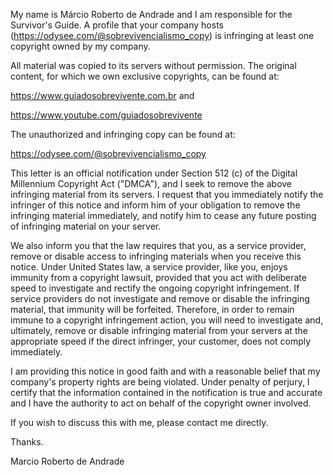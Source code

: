 My name is Márcio Roberto de Andrade and I am responsible for the Survivor's Guide. A profile that your company hosts (https://odysee.com/@sobrevivencialismo_copy) is infringing at least one copyright owned by my company.

All material was copied to its servers without permission. The original content, for which we own exclusive copyrights, can be found at:

https://www.guiadosobrevivente.com.br and

https://www.youtube.com/guiadosobrevivente

The unauthorized and infringing copy can be found at:

https://odysee.com/@sobrevivencialismo_copy

This letter is an official notification under Section 512 (c) of the Digital Millennium Copyright Act ("DMCA"), and I seek to remove the above infringing material from its servers. I request that you immediately notify the infringer of this notice and inform him of your obligation to remove the infringing material immediately, and notify him to cease any future posting of infringing material on your server.

We also inform you that the law requires that you, as a service provider, remove or disable access to infringing materials when you receive this notice. Under United States law, a service provider, like you, enjoys immunity from a copyright lawsuit, provided that you act with deliberate speed to investigate and rectify the ongoing copyright infringement. If service providers do not investigate and remove or disable the infringing material, that immunity will be forfeited. Therefore, in order to remain immune to a copyright infringement action, you will need to investigate and, ultimately, remove or disable infringing material from your servers at the appropriate speed if the direct infringer, your customer, does not comply immediately.

I am providing this notice in good faith and with a reasonable belief that my company's property rights are being violated. Under penalty of perjury, I certify that the information contained in the notification is true and accurate and I have the authority to act on behalf of the copyright owner involved.

If you wish to discuss this with me, please contact me directly.

Thanks.

Marcio Roberto de Andrade

<personal information hidden>

